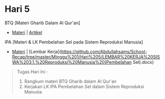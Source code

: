 # Hari 5
BTQ [Materi Gharib Dalam Al Qur'an]
* [Materi](https://github.com/Abdullahsams/School-Recap/tree/master/Minggu%201/Hari%205/GHARIB%20DALAM%20AL%20QUR’AN.pdf) | [Artikel](https://makalahnih.blogspot.com/2017/03/penjelasana-lengkap-ayat-ayat-al.html)

IPA [Materi & LK Pembelahan Sel pada Sistem Reproduksi Manusia]
* [Materi](https://youtu.be/9mH8A_ctR2k) | [Lembar Kerja](https://github.com/Abdullahsams/School-Recap/tree/master/Minggu%201/Hari%205/LEMBAR%20KERJA%20SISWA%203.1.%20Reproduksi%20Manusia%20(Pembelahan Sel).docx)

> Tugas Hari Ini :
> 1. Rangkum materi BTQ Gharib dalam Al Qur'an
> 2. Kerjakan LK IPA Pembelahan Sel dalam Sistem Reproduksi Manusia 